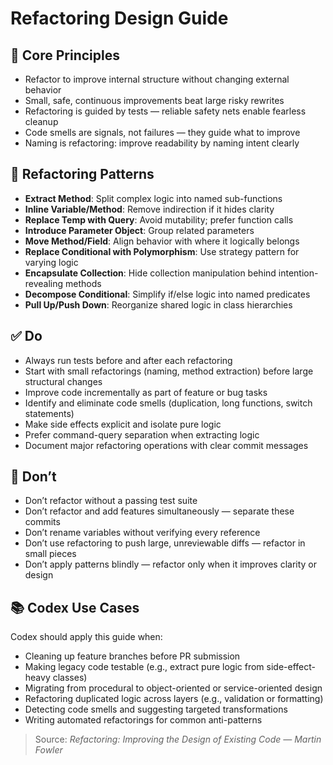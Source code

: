 # Refactoring Design Guide

## 🔁 Core Principles
- Refactor to improve internal structure without changing external behavior
- Small, safe, continuous improvements beat large risky rewrites
- Refactoring is guided by tests — reliable safety nets enable fearless cleanup
- Code smells are signals, not failures — they guide what to improve
- Naming is refactoring: improve readability by naming intent clearly

## 🧩 Refactoring Patterns
- **Extract Method**: Split complex logic into named sub-functions
- **Inline Variable/Method**: Remove indirection if it hides clarity
- **Replace Temp with Query**: Avoid mutability; prefer function calls
- **Introduce Parameter Object**: Group related parameters
- **Move Method/Field**: Align behavior with where it logically belongs
- **Replace Conditional with Polymorphism**: Use strategy pattern for varying logic
- **Encapsulate Collection**: Hide collection manipulation behind intention-revealing methods
- **Decompose Conditional**: Simplify if/else logic into named predicates
- **Pull Up/Push Down**: Reorganize shared logic in class hierarchies

## ✅ Do
- Always run tests before and after each refactoring
- Start with small refactorings (naming, method extraction) before large structural changes
- Improve code incrementally as part of feature or bug tasks
- Identify and eliminate code smells (duplication, long functions, switch statements)
- Make side effects explicit and isolate pure logic
- Prefer command-query separation when extracting logic
- Document major refactoring operations with clear commit messages

## 🚫 Don’t
- Don’t refactor without a passing test suite
- Don’t refactor and add features simultaneously — separate these commits
- Don’t rename variables without verifying every reference
- Don’t use refactoring to push large, unreviewable diffs — refactor in small pieces
- Don’t apply patterns blindly — refactor only when it improves clarity or design

## 📚 Codex Use Cases
Codex should apply this guide when:
- Cleaning up feature branches before PR submission
- Making legacy code testable (e.g., extract pure logic from side-effect-heavy classes)
- Migrating from procedural to object-oriented or service-oriented design
- Refactoring duplicated logic across layers (e.g., validation or formatting)
- Detecting code smells and suggesting targeted transformations
- Writing automated refactorings for common anti-patterns

> Source: *Refactoring: Improving the Design of Existing Code — Martin Fowler*
